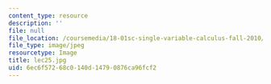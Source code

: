 ```yaml
---
content_type: resource
description: ''
file: null
file_location: /coursemedia/18-01sc-single-variable-calculus-fall-2010/6ec6f57268c0140d14790876ca96fcf2_lec25.jpg
file_type: image/jpeg
resourcetype: Image
title: lec25.jpg
uid: 6ec6f572-68c0-140d-1479-0876ca96fcf2
---
```

